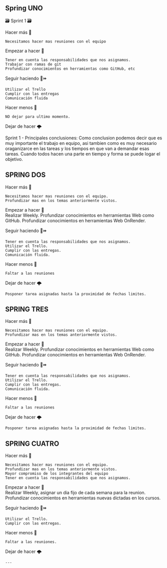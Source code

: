 ## Spring UNO
🗃️ Sprint 1 🗃️

Hacer más 🤙

    Necesitamos hacer mas reuniones con el equipo
   
Empezar a hacer 🦈
     
    Tener en cuenta las responsabilidades que nos asignamos.
    Trabajar con ramas de git
    Profundizar conocimientos en herramientas como GitHub, etc

Seguir haciendo 🔨⏩
    
    Utilizar el Trello  
    Cumplir con las entregas
    Comunicación fluida

Hacer menos 🥀

    NO dejar para ultimo momento.

Dejar de hacer 🌩️

Sprint 1 - Principales conclusiones:
Como conclusion podemos decir que es muy importante el trabajo en equipo, 
asi tambien como es muy necesario oraganizarce en las tareas y los tiempos en que van a demandar esas tareas. 
Cuando todos hacen una parte en tiempo y forma se puede logar el objetivo.


## SPRING DOS

Hacer más 🤙

    Necesitamos hacer mas reuniones con el equipo.
    Profundizar mas en los temas anteriormente vistos.
   
Empezar a hacer 🦈    
    Realizar Weekly.
    Profundizar conocimientos en herramientas Web como GitHub.
    Profundizar conocimientos en herramientas Web OnRender.

Seguir haciendo 🔨⏩

    Tener en cuenta las responsabilidades que nos asignamos.
    Utilizar el Trello.  
    Cumplir con las entregas.
    Comunicación fluida.

Hacer menos 🥀

    Faltar a las reuniones

Dejar de hacer 🌩️
    
    Posponer tarea asignadas hasta la proximidad de fechas limites.

## SPRING TRES

Hacer más 🤙

    Necesitamos hacer mas reuniones con el equipo.
    Profundizar mas en los temas anteriormente vistos.    
   
Empezar a hacer 🦈    
    Realizar Weekly.
    Profundizar conocimientos en herramientas Web como GitHub.
    Profundizar conocimientos en herramientas Web OnRender.

Seguir haciendo 🔨⏩

    Tener en cuenta las responsabilidades que nos asignamos.
    Utilizar el Trello.  
    Cumplir con las entregas.
    Comunicación fluida.

Hacer menos 🥀

    Faltar a las reuniones

Dejar de hacer 🌩️
    
    Posponer tarea asignadas hasta la proximidad de fechas limites.
    
## SPRING CUATRO

Hacer más 🤙

    Necesitamos hacer mas reuniones con el equipo.
    Profundizar mas en los temas anteriormente vistos.
    Mayor compromiso de los integrantes del equipo
    Tener en cuenta las responsabilidades que nos asignamos.
   
Empezar a hacer 🦈    
    Realizar Weekly, asignar un dia fijo de cada semana para la reunion.
    Profundizar conocimientos en herramientas nuevas dictadas en los cursos.
    

Seguir haciendo 🔨⏩
    
    Utilizar el Trello.  
    Cumplir con las entregas.
    

Hacer menos 🥀

    Faltar a las reuniones.

Dejar de hacer 🌩️
    
    ---